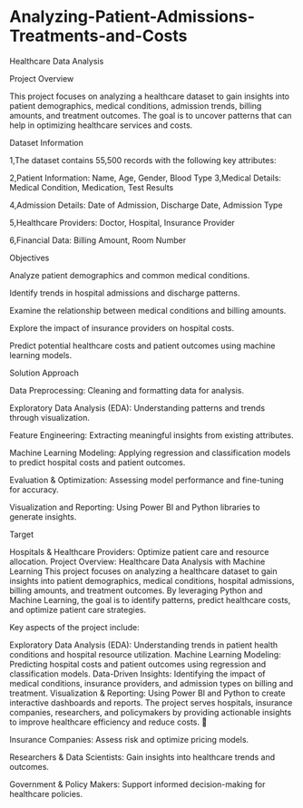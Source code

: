 # Analyzing-Patient-Admissions-Treatments-and-Costs
Healthcare Data Analysis

Project Overview

This project focuses on analyzing a healthcare dataset to gain insights into patient demographics, medical conditions, admission trends, billing amounts, and treatment outcomes. The goal is to uncover patterns that can help in optimizing healthcare services and costs.

Dataset Information

1,The dataset contains 55,500 records with the following key attributes:

2,Patient Information: Name, Age, Gender, Blood Type
3,Medical Details: Medical Condition, Medication, Test Results

4,Admission Details: Date of Admission, Discharge Date, Admission Type

5,Healthcare Providers: Doctor, Hospital, Insurance Provider

6,Financial Data: Billing Amount, Room Number

Objectives

Analyze patient demographics and common medical conditions.

Identify trends in hospital admissions and discharge patterns.

Examine the relationship between medical conditions and billing amounts.

Explore the impact of insurance providers on hospital costs.

Predict potential healthcare costs and patient outcomes using machine learning models.

Solution Approach

Data Preprocessing: Cleaning and formatting data for analysis.

Exploratory Data Analysis (EDA): Understanding patterns and trends through visualization.

Feature Engineering: Extracting meaningful insights from existing attributes.

Machine Learning Modeling: Applying regression and classification models to predict hospital costs and patient outcomes.

Evaluation & Optimization: Assessing model performance and fine-tuning for accuracy.

Visualization and Reporting: Using Power BI and Python libraries to generate insights.

Target

Hospitals & Healthcare Providers: Optimize patient care and resource allocation.
Project Overview: Healthcare Data Analysis with Machine Learning
This project focuses on analyzing a healthcare dataset to gain insights into patient demographics, medical conditions, hospital admissions, billing amounts, and treatment outcomes. By leveraging Python and Machine Learning, the goal is to identify patterns, predict healthcare costs, and optimize patient care strategies.

Key aspects of the project include:

Exploratory Data Analysis (EDA): Understanding trends in patient health conditions and hospital resource utilization.
Machine Learning Modeling: Predicting hospital costs and patient outcomes using regression and classification models.
Data-Driven Insights: Identifying the impact of medical conditions, insurance providers, and admission types on billing and treatment.
Visualization & Reporting: Using Power BI and Python to create interactive dashboards and reports.
The project serves hospitals, insurance companies, researchers, and policymakers by providing actionable insights to improve healthcare efficiency and reduce costs. 🚀

Insurance Companies: Assess risk and optimize pricing models.

Researchers & Data Scientists: Gain insights into healthcare trends and outcomes.

Government & Policy Makers: Support informed decision-making for healthcare policies.
